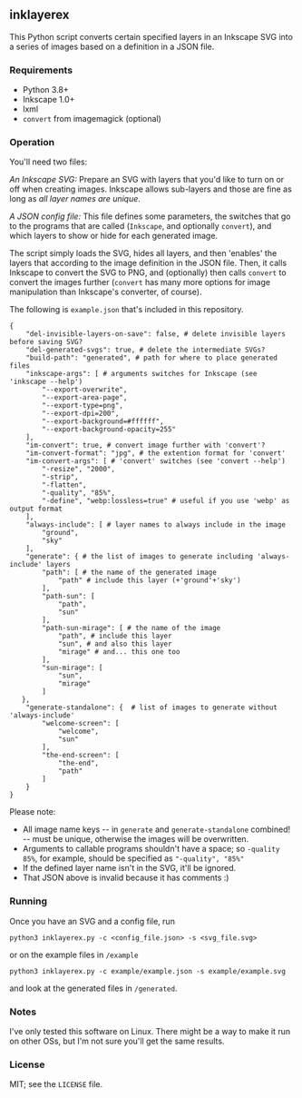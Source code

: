 ## inklayerex

This Python script converts certain specified layers in an Inkscape SVG into a series of images based on a definition in a JSON file.

### Requirements

* Python 3.8+  
* Inkscape 1.0+  
* lxml  
* `convert` from imagemagick (optional)

### Operation

You'll need two files:

_An Inkscape SVG:_ Prepare an SVG with layers that you'd like to turn on or off when creating images. Inkscape allows sub-layers and those are fine as long as _all layer names are unique_.

_A JSON config file:_ This file defines some parameters, the switches that go to the programs that are called (`Inkscape`, and optionally `convert`), and which layers to show or hide for each generated image.

The script simply loads the SVG, hides all layers, and then 'enables' the layers that according to the image definition in the JSON file. Then, it calls Inkscape to convert the SVG to PNG, and (optionally) then calls `convert` to convert the images further (`convert` has many more options for image manipulation than Inkscape's converter, of course). 

The following is `example.json` that's included in this repository.

```
{
    "del-invisible-layers-on-save": false, # delete invisible layers before saving SVG?
    "del-generated-svgs": true, # delete the intermediate SVGs?
    "build-path": "generated", # path for where to place generated files
    "inkscape-args": [ # arguments switches for Inkscape (see 'inkscape --help')
        "--export-overwrite",
        "--export-area-page",
        "--export-type=png",
        "--export-dpi=200",
        "--export-background=#ffffff",
        "--export-background-opacity=255"
    ],
    "im-convert": true, # convert image further with 'convert'?
    "im-convert-format": "jpg", # the extention format for 'convert'
    "im-convert-args": [ # 'convert' switches (see 'convert --help')
        "-resize", "2000",
        "-strip",
        "-flatten",
        "-quality", "85%",
        "-define", "webp:lossless=true" # useful if you use 'webp' as output format
    ],
    "always-include": [ # layer names to always include in the image
        "ground",
        "sky"
    ],
    "generate": { # the list of images to generate including 'always-include' layers
        "path": [ # the name of the generated image
            "path" # include this layer (+'ground'+'sky')
        ],
        "path-sun": [
            "path",
            "sun"
        ],
        "path-sun-mirage": [ # the name of the image
            "path", # include this layer
            "sun", # and also this layer
            "mirage" # and... this one too
        ],
        "sun-mirage": [
            "sun",
            "mirage"
        ]
   },
    "generate-standalone": {  # list of images to generate without 'always-include'
        "welcome-screen": [
            "welcome",
            "sun"
        ],
        "the-end-screen": [
            "the-end",
            "path"
        ]
    }
}
```

Please note:
* All image name keys -- in `generate` and `generate-standalone` combined! -- must be unique, otherwise the images will be overwritten. 
* Arguments to callable programs shouldn't have a space; so `-quality 85%`, for example, should be specified as `"-quality", "85%"`
* If the defined layer name isn't in the SVG, it'll be ignored.
* That JSON above is invalid because it has comments :)

### Running

Once you have an SVG and a config file, run

    python3 inklayerex.py -c <config_file.json> -s <svg_file.svg>

or on the example files in `/example`

    python3 inklayerex.py -c example/example.json -s example/example.svg

and look at the generated files in `/generated`.

### Notes

I've only tested this software on Linux. There might be a way to make it run on other OSs, but I'm not sure you'll get the same results.

### License

MIT; see the `LICENSE` file.
